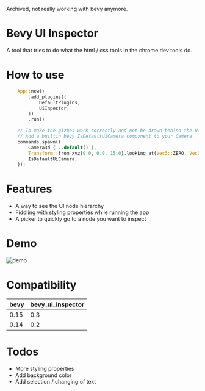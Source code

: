 Archived, not really working with bevy anymore. 

# Bevy UI Inspector

A tool that tries to do what the html / css tools in the chrome dev tools do.

# How to use

```rust
    App::new()
        .add_plugins((
            DefaultPlugins,
            UiInpector,
        ))
        .run()

    // To make the gizmos work correctly and not be drawn behind the UI.
    // Add a builtin bevy IsDefaultUiCamera component to your Camera.
    commands.spawn((
        Camera3d { ..default() },
        Transform::from_xyz(0.0, 0.0, 15.0).looking_at(Vec3::ZERO, Vec3::Y),
        IsDefaultUiCamera,
    ));
```

# Features
- A way to see the UI node hierarchy
- Fiddling with styling properties while running the app
- A picker to quickly go to a node you want to inspect

# Demo

![demo](docs/demo.gif)

# Compatibility

| bevy | bevy_ui_inspector |
|------|-------------------|
| 0.15 | 0.3               |
| 0.14 | 0.2               |

# Todos
- More styling properties
- Add background color
- Add selection / changing of text
